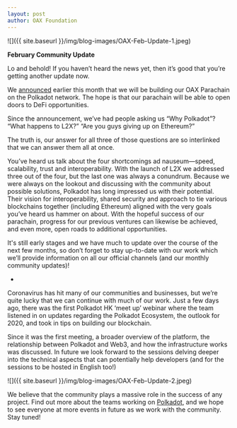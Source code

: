 ```yaml
---
layout: post
author: OAX Foundation
---
```


![]({{ site.baseurl }}/img/blog-images/OAX-Feb-Update-1.jpeg)

<b>February Community Update</b>

Lo and behold! If you haven’t heard the news yet, then it’s good that you’re getting another update now. 

We <a href="https://www.oax.org/2020/02/11/OAX-Foundation-to-Build-on-Polkadot-Network.html">announced</a> earlier this month that we will be building our OAX Parachain on the Polkadot network. The hope is that our parachain will be able to open doors to DeFi opportunities. 

Since the announcement, we’ve had people asking us “Why Polkadot”? “What happens to L2X?” “Are you guys giving up on Ethereum?”

The truth is, our answer for all three of those questions are so interlinked that we can answer them all at once.

You’ve heard us talk about the four shortcomings ad nauseum—speed, scalability, trust and interoperability. With the launch of L2X we addressed three out of the four, but the last one was always a conundrum. Because we were always on the lookout and discussing with the community about possible solutions, Polkadot has long impressed us with their potential. Their vision for interoperability, shared security and approach to tie various blockchains together (including Ethereum) aligned with the very goals you’ve heard us hammer on about. With the hopeful success of our parachain, progress for our previous ventures can likewise be achieved, and even more, open roads to additional opportunities.

It's still early stages and we have much to update over the course of the next few months, so don’t forget to stay up-to-date with our work which we’ll provide information on all our official channels (and our monthly community updates)!

-

Coronavirus has hit many of our communities and businesses, but we’re quite lucky that we can continue with much of our work. Just a few days ago, there was the first Polkadot HK ‘meet up’ webinar where the team listened in on updates regarding the Polkadot Ecosystem, the outlook for 2020, and took in tips on building our blockchain. 

Since it was the first meeting, a broader overview of the platform, the relationship between Polkadot and Web3, and how the infrastructure works was discussed. In future we look forward to the sessions delving deeper into the technical aspects that can potentially help developers (and for the sessions to be hosted in English too!)

![]({{ site.baseurl }}/img/blog-images/OAX-Feb-Update-2.jpeg)

We believe that the community plays a massive role in the success of any project. Find out more about the teams working on <a href="polkaproject.com/">Polkadot</a>, and we hope to see everyone at more events in future as we work with the community. Stay tuned!
